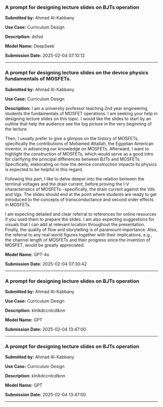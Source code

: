 

### A prompt for designing lecture slides on BJTs operation

**Submitted by:** Ahmad Al-Kabbany

**Use Case:** Curriculum Design

**Description:**
dsfsd

**Model Name:**
DeepSeek

**Submission Date:** 2025-02-04 07:10:12

---

### A prompt for designing lecture slides on the device physics fundamentals of MOSFETs.

**Submitted by:** Ahmad Al-Kabbany

**Use Case:** Curriculum Design

**Description:**
I am a university professor teaching 2nd year engineering students the fundamentals of MOSFET operations. I am seeking your help in designing lecture slides on this topic. 
I would like the slides to start by an outline that help the audience see the big picture in the very beginning of the lecture.

Then, I usually prefer to give a glimpse on the history of MOSFETs, specifically the contributions of Mohamed Attallah, the Egyptian American inventor, in advancing our knowledge on MOSFETs. 
Afterward, I want to highlight the construction of MOSFETs, which would serve as a good intro for clarifying the principal differences between BJTs and MOSFETs. Specifically, elaborating on how the device construction impacts its physics is expected to be helpful in this regard.

Following this part, I like to delve deeper into the relation between the terminal voltages and the drain current, before proving the I-V characteristics of MOSFETs--specifically, the drain current against the Vds and Vgs.
The slides should end at the point where students are ready to get introduced to the concepts of transconductance and second order effects in MOSFETs.

I am expecting detailed and clear referral to references for online resources if you used them to prepare the slides. I am also expecting suggestions for visuals that I can add at relevant location throughout the presentation. Finally, the quality of flow and storytelling is of paramount importance. Also, the referral to any real-world figures together with their implications, e.g., the channel length of MOSFETs and their progress since the invention of MOSFET, would be greatly appreciated.

**Model Name:**
GPT-4o

**Submission Date:** 2025-02-04 07:30:42

---

### A prompt for designing lecture slides on BJTs operation

**Submitted by:** Ahmad Al-Kabbany

**Use Case:** Curriculum Design

**Description:**
klnlkdccnlcdlknn

**Model Name:**
GPT

**Submission Date:** 2025-02-04 13:47:00

---

### A prompt for designing lecture slides on BJTs operation

**Submitted by:** Ahmad Al-Kabbany

**Use Case:** Curriculum Design

**Description:**
klnlkdccnlcdlknn

**Model Name:**
GPT

**Submission Date:** 2025-02-04 13:47:00

---
